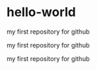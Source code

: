 # hello-world
my first repository for github

my first repository for github

my first repository for github
